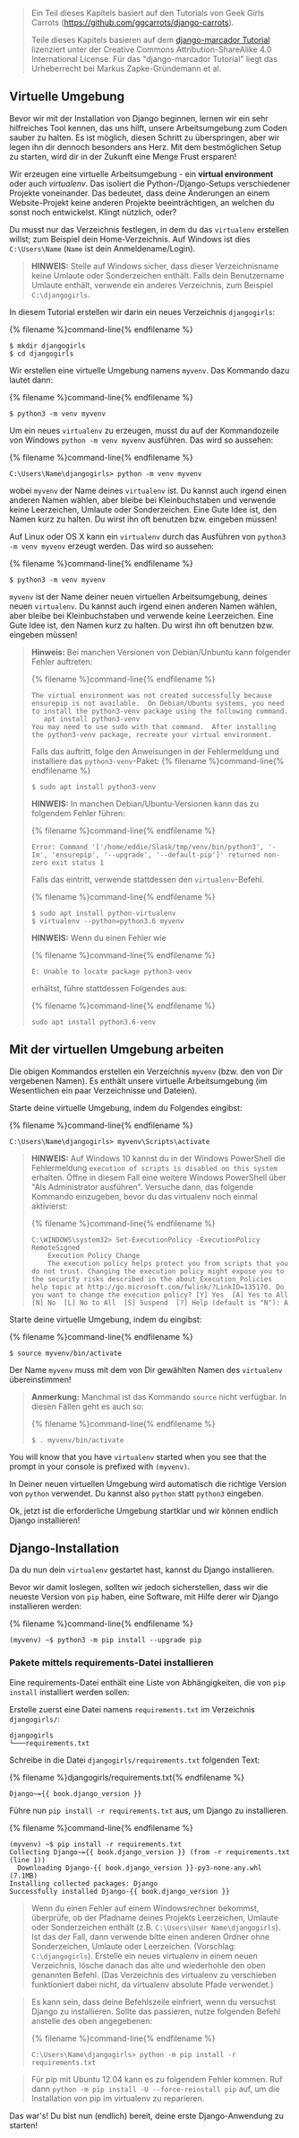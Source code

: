 > Ein Teil dieses Kapitels basiert auf den Tutorials von Geek Girls Carrots (https://github.com/ggcarrots/django-carrots).
> 
> Teile dieses Kapitels basieren auf dem [django-marcador Tutorial](http://django-marcador.keimlink.de/) lizenziert unter der Creative Commons Attribution-ShareAlike 4.0 International License. Für das "django-marcador Tutorial" liegt das Urheberrecht bei Markus Zapke-Gründemann et al.

## Virtuelle Umgebung

Bevor wir mit der Installation von Django beginnen, lernen wir ein sehr hilfreiches Tool kennen, das uns hilft, unsere Arbeitsumgebung zum Coden sauber zu halten. Es ist möglich, diesen Schritt zu überspringen, aber wir legen ihn dir dennoch besonders ans Herz. Mit dem bestmöglichen Setup zu starten, wird dir in der Zukunft eine Menge Frust ersparen!

Wir erzeugen eine virtuelle Arbeitsumgebung - ein **virtual environment** oder auch *virtualenv*. Das isoliert die Python-/Django-Setups verschiedener Projekte voneinander. Das bedeutet, dass deine Änderungen an einem Website-Projekt keine anderen Projekte beeinträchtigen, an welchen du sonst noch entwickelst. Klingt nützlich, oder?

Du musst nur das Verzeichnis festlegen, in dem du das `virtualenv` erstellen willst; zum Beispiel dein Home-Verzeichnis. Auf Windows ist dies `C:\Users\Name` (`Name` ist dein Anmeldename/Login).

> **HINWEIS:** Stelle auf Windows sicher, dass dieser Verzeichnisname keine Umlaute oder Sonderzeichen enthält. Falls dein Benutzername Umlaute enthält, verwende ein anderes Verzeichnis, zum Beispiel `C:\djangogirls`.

In diesem Tutorial erstellen wir darin ein neues Verzeichnis `djangogirls`:

{% filename %}command-line{% endfilename %}

    $ mkdir djangogirls
    $ cd djangogirls
    

Wir erstellen eine virtuelle Umgebung namens `myvenv`. Das Kommando dazu lautet dann:

{% filename %}command-line{% endfilename %}

    $ python3 -m venv myvenv
    

<!--sec data-title="Virtual environment: Windows" data-id="virtualenv_installation_windows"
data-collapse=true ces-->

Um ein neues `virtualenv` zu erzeugen, musst du auf der Kommandozeile von Windows `python -m venv myvenv` ausführen. Das wird so aussehen:

{% filename %}command-line{% endfilename %}

    C:\Users\Name\djangogirls> python -m venv myvenv
    

wobei `myvenv` der Name deines `virtualenv` ist. Du kannst auch irgend einen anderen Namen wählen, aber bleibe bei Kleinbuchstaben und verwende keine Leerzeichen, Umlaute oder Sonderzeichen. Eine Gute Idee ist, den Namen kurz zu halten. Du wirst ihn oft benutzen bzw. eingeben müssen!

<!--endsec-->

<!--sec data-title="Virtual environment: Linux and OS X" data-id="virtualenv_installation_linuxosx"
data-collapse=true ces-->

Auf Linux oder OS X kann ein `virtualenv` durch das Ausführen von `python3 -m venv myvenv` erzeugt werden. Das wird so aussehen:

{% filename %}command-line{% endfilename %}

    $ python3 -m venv myvenv
    

`myvenv` ist der Name deiner neuen virtuellen Arbeitsumgebung, deines neuen `virtualenv`. Du kannst auch irgend einen anderen Namen wählen, aber bleibe bei Kleinbuchstaben und verwende keine Leerzeichen. Eine Gute Idee ist, den Namen kurz zu halten. Du wirst ihn oft benutzen bzw. eingeben müssen!

> **Hinweis:** Bei manchen Versionen von Debian/Unbuntu kann folgender Fehler auftreten:
> 
> {% filename %}command-line{% endfilename %}
> 
>     The virtual environment was not created successfully because ensurepip is not available.  On Debian/Ubuntu systems, you need to install the python3-venv package using the following command.
>        apt install python3-venv
>     You may need to use sudo with that command.  After installing the python3-venv package, recreate your virtual environment.
>     
> 
> Falls das auftritt, folge den Anweisungen in der Fehlermeldung und installiere das `python3-venv`-Paket: {% filename %}command-line{% endfilename %}
> 
>     $ sudo apt install python3-venv
>     
> 
> **HINWEIS:** In manchen Debian/Ubuntu-Versionen kann das zu folgendem Fehler führen:
> 
> {% filename %}command-line{% endfilename %}
> 
>     Error: Command '['/home/eddie/Slask/tmp/venv/bin/python3', '-Im', 'ensurepip', '--upgrade', '--default-pip']' returned non-zero exit status 1
>     
> 
> Falls das eintritt, verwende stattdessen den `virtualenv`-Befehl.
> 
> {% filename %}command-line{% endfilename %}
> 
>     $ sudo apt install python-virtualenv
>     $ virtualenv --python=python3.6 myvenv
>     
> 
> **HINWEIS:** Wenn du einen Fehler wie
> 
> {% filename %}command-line{% endfilename %}
> 
>     E: Unable to locate package python3-venv
>     
> 
> erhältst, führe stattdessen Folgendes aus:
> 
> {% filename %}command-line{% endfilename %}
> 
>     sudo apt install python3.6-venv
>     

<!--endsec-->

## Mit der virtuellen Umgebung arbeiten

Die obigen Kommandos erstellen ein Verzeichnis `myvenv` (bzw. den von Dir vergebenen Namen). Es enthält unsere virtuelle Arbeitsumgebung (im Wesentlichen ein paar Verzeichnisse und Dateien).

<!--sec data-title="Working with virtualenv: Windows" data-id="virtualenv_windows"
data-collapse=true ces-->

Starte deine virtuelle Umgebung, indem du Folgendes eingibst:

{% filename %}command-line{% endfilename %}

    C:\Users\Name\djangogirls> myvenv\Scripts\activate
    

> **HINWEIS:** Auf Windows 10 kannst du in der Windows PowerShell die Fehlermeldung `execution of scripts is disabled on this system` erhalten. Öffne in diesem Fall eine weitere Windows PowerShell über "Als Administrator ausführen". Versuche dann, das folgende Kommando einzugeben, bevor du das virtualenv noch einmal aktivierst:
> 
> {% filename %}command-line{% endfilename %}
> 
>     C:\WINDOWS\system32> Set-ExecutionPolicy -ExecutionPolicy RemoteSigned
>         Execution Policy Change
>         The execution policy helps protect you from scripts that you do not trust. Changing the execution policy might expose you to the security risks described in the about_Execution_Policies help topic at http://go.microsoft.com/fwlink/?LinkID=135170. Do you want to change the execution policy? [Y] Yes  [A] Yes to All  [N] No  [L] No to All  [S] Suspend  [?] Help (default is "N"): A
>     

<!--endsec-->

<!--sec data-title="Working with virtualenv: Linux and OS X" data-id="virtualenv_linuxosx"
data-collapse=true ces-->

Starte deine virtuelle Umgebung, indem du eingibst:

{% filename %}command-line{% endfilename %}

    $ source myvenv/bin/activate
    

Der Name `myvenv` muss mit dem von Dir gewählten Namen des `virtualenv` übereinstimmen!

> **Anmerkung:** Manchmal ist das Kommando `source` nicht verfügbar. In diesen Fällen geht es auch so:
> 
> {% filename %}command-line{% endfilename %}
> 
>     $ . myvenv/bin/activate
>     

<!--endsec-->

You will know that you have `virtualenv` started when you see that the prompt in your console is prefixed with `(myvenv)`.

In Deiner neuen virtuellen Umgebung wird automatisch die richtige Version von `python` verwendet. Du kannst also `python` statt `python3` eingeben.

Ok, jetzt ist die erforderliche Umgebung startklar und wir können endlich Django installieren!

## Django-Installation

Da du nun dein `virtualenv` gestartet hast, kannst du Django installieren.

Bevor wir damit loslegen, sollten wir jedoch sicherstellen, dass wir die neueste Version von `pip` haben, eine Software, mit Hilfe derer wir Django installieren werden:

{% filename %}command-line{% endfilename %}

    (myvenv) ~$ python3 -m pip install --upgrade pip
    

### Pakete mittels requirements-Datei installieren

Eine requirements-Datei enthält eine Liste von Abhängigkeiten, die von `pip install` installiert werden sollen:

Erstelle zuerst eine Datei namens `requirements.txt` im Verzeichnis `djangogirls/`:

    djangogirls
    └───requirements.txt
    

Schreibe in die Datei `djangogirls/requirements.txt` folgenden Text:

{% filename %}djangogirls/requirements.txt{% endfilename %}

    Django~={{ book.django_version }}
    

Führe nun `pip install -r requirements.txt` aus, um Django zu installieren.

{% filename %}command-line{% endfilename %}

    (myvenv) ~$ pip install -r requirements.txt
    Collecting Django~={{ book.django_version }} (from -r requirements.txt (line 1))
      Downloading Django-{{ book.django_version }}-py3-none-any.whl (7.1MB)
    Installing collected packages: Django
    Successfully installed Django-{{ book.django_version }}
    

<!--sec data-title="Installing Django: Windows" data-id="django_err_windows"
data-collapse=true ces-->

> Wenn du einen Fehler auf einem Windowsrechner bekommst, überprüfe, ob der Pfadname deines Projekts Leerzeichen, Umlaute oder Sonderzeichen enthält (z.B. `C:\Users\User Name\djangogirls`). Ist das der Fall, dann verwende bitte einen anderen Ordner ohne Sonderzeichen, Umlaute oder Leerzeichen. (Vorschlag: `C:\djangogirls`). Erstelle ein neues virtualenv in einem neuen Verzeichnis, lösche danach das alte und wiederhohle den oben genannten Befehl. (Das Verzeichnis des virtualenv zu verschieben funktioniert dabei nicht, da virtualenv absolute Pfade verwendet.)

<!--endsec-->

<!--sec data-title="Installing Django: Windows 8 and Windows 10" data-id="django_err_windows8and10"
data-collapse=true ces-->

> Es kann sein, dass deine Befehlszeile einfriert, wenn du versuchst Django zu installieren. Sollte das passieren, nutze folgenden Befehl anstelle des oben angegebenen:
> 
> {% filename %}command-line{% endfilename %}
> 
>     C:\Users\Name\djangogirls> python -m pip install -r requirements.txt
>     

<!--endsec-->

<!--sec data-title="Installing Django: Linux" data-id="django_err_linux"
data-collapse=true ces-->

> Für pip mit Ubuntu 12.04 kann es zu folgendem Fehler kommen. Ruf dann `python -m pip install -U --force-reinstall pip` auf, um die Installation von pip im virtualenv zu reparieren.

<!--endsec-->

Das war's! Du bist nun (endlich) bereit, deine erste Django-Anwendung zu starten!